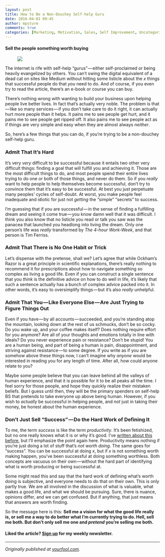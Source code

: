 ```yaml
---
layout: post
title: How to Be a Non-Douchey Self-help Guru
date: 2016-04-01 09:45
author: mpsturm
comments: true
categories: [Marketing, Motivation, Sales, Self Improvement, Uncategorized, Writing]
---
```



<h4>Sell the people something worth buying</h4>
<figure>

<img src="https://cdn-images-1.medium.com/max/720/0*4kCiYxbOL30n5OJd.JPG">
</figure><p>The internet is rife with self-help “gurus” — either self-proclaimed or being heavily evangelized by others. You can’t swing the digital equivalent of a dead cat on sites like Medium without hitting some listicle about the <em>x</em> things that successful people do that <em>you</em> need to do. And of course, if you even try to read the article, there’s an e-book or course you can buy.</p>
<p>There’s nothing wrong with wanting to build your business upon helping people live better lives. In fact that’s actually very noble. The problem is that — like so many services — if you don’t take care to do it right, it can actually hurt more people than it helps. It pains me to see people get hurt, and it pains me to see people get ripped off. It also pains me to see people act as if things are very simple and easy when they are almost always <em>neither</em>.</p>
<p>So, here’s a few things that you can do, if you’re trying to be a non-douchey self-help guru.</p>
<h3>Admit That It’s Hard</h3>
<p>It’s very <em>very</em> difficult to be successful because it entails two other very difficult things: finding a goal that will fulfill you and achieving it. Those are the most difficult things to do, and most people spend their entire lives trying to do one or both of those things, and never do them. So if you <em>really</em> want to help people to help themselves become successful, don’t try to convince them that it’s easy to be successful. At best you just perpetuate many peoples’ cycles of self-doubt. At worst, you make people feel inadequate and idiotic for just not <em>getting</em> the “simple” “secrets” to success.</p>
<p>I’m guessing that if you are successful — in the sense of finding a fulfilling dream and seeing it come true — you know damn well that it was difficult. I think you also know that no listicle you read or talk you saw was the panacea that launched you headlong into living the dream. Only one person’s life was <em>really</em> transformed by <em>The 4-hour Work-Week</em>, and that person is Tim Ferriss.</p>
<h3>Admit That There is No One Habit or Trick</h3>
<p>Let’s dispense with the pretense, shall we? Let’s agree that while Ockham’s Razor is a great principle in scientific explanations, there’s really nothing to recommend it for prescriptions about how to navigate something so complex as living a good life. Even if you can construct a single sentence that you <em>think</em> is the definitive advice on how to do well in life, it’s likely that such a sentence actually has a bunch of complex advice packed into it. In other words, it’s easy to oversimplify things — but it’s also <em>really</em> unhelpful.</p>
<h3>Admit That You — Like Everyone Else — Are Just Trying to Figure Things Out</h3>
<p>Even if you have — by all accounts — succeeded, and you’re standing atop the mountain, looking down at the rest of us schmucks, don’t be so cocky. Do you wake up, and your coffee makes itself? Does nothing require effort for you anymore? Are all of your thoughts and emotions totally in line with ideals? Do you never experience pain or resistance? Don’t be stupid! You are a human being, and part of being a human is pain, disappointment, and striving against resistance — to some degree. If you write as if you are somehow above these things now, I can’t imagine why <em>anyone</em> would be interested in reading you for any length of time. After all, how could anyone relate to you?</p>
<p>Maybe some people believe that you can leave behind all the valleys of human experience, and that it is possible for it to be all peaks all the time. I feel sorry for those people, and hope they quickly realize their mistaken beliefs. But I guess until then, they will be the primary spenders on self-help BS that pretends to take everyone up above being human. However, if you wish to <em>actually</em> be successful in helping people, and <em>not</em> just in taking their money, be honest about the human experience.</p>
<h3>Don’t Just Sell “Success” — Do the Hard Work of Defining It</h3>
<p>To me, the term <em>success</em> is like the term <em>productivity</em>. It’s been fetishized, but no one really knows what it is or why it’s good. I’ve <a href="http://www.yourfool.com/the-real-secret-to-productivity" target="_blank">written about this before</a>, but I’ll emphasize the point again here. Productivity means nothing if you’re just doing a lot of stuff that’s <em>not worth doing</em>. The same goes for “success”. You can be successful at doing <em>x</em>, but if <em>x</em> is not something worth making happen, you’ve been successful at doing something worthless. Both concepts are vacuous on their own — without the hard part of identifying what is worth producing or being successful at.</p>
<p>Some might read this and say that the hard work of defining what’s worth doing is subjective, and everyone needs to do that on their own. This is only partly true. We are all involved in the discussion of what is valuable, what makes a good life, and what we should be pursuing. Sure, there is nuance, opinions differ, and we can get confused. But if anything, that just means that answers are worth finding.</p>
<p>So the message here is this: <strong>Sell me a vision for what the good life really is, or sell me a way to do better what I’m currently trying to do. Hell, sell me both. But don’t only sell me one and <em>pretend</em> you’re selling me both.</strong></p>
<h4>Liked the article? <a href="http://mikesturm.us11.list-manage.com/subscribe?u=90261a3476981959e9fb98a34&amp;id=09a3978c12" target="_blank">Sign up</a> for my weekly newsletter.</h4>
<hr>
<p><em>Originally published at </em><a href="http://www.mikesturm.net/non-douchey-self-help" target="_blank"><em>yourfool.com</em></a><em>.</em></p>
